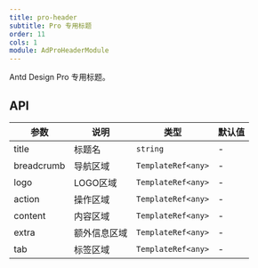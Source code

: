 ```yaml
---
title: pro-header
subtitle: Pro 专用标题
order: 11
cols: 1
module: AdProHeaderModule
---
```


Antd Design Pro 专用标题。

## API

参数 | 说明 | 类型 | 默认值
----|------|-----|------
title | 标题名 | `string` | -
breadcrumb | 导航区域  | `TemplateRef<any>` | -
logo | LOGO区域  | `TemplateRef<any>` | -
action | 操作区域  | `TemplateRef<any>` | -
content | 内容区域  | `TemplateRef<any>` | -
extra | 额外信息区域  | `TemplateRef<any>` | -
tab | 标签区域  | `TemplateRef<any>` | -
